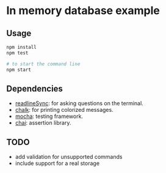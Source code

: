 # In memory database example



## Usage

```bash
npm install
npm test

# to start the command line
npm start
```

## Dependencies

* [readlineSync](https://www.npmjs.com/package/readline-sync): for asking questions on the terminal.
* [chalk](https://github.com/chalk/chalk): for printing colorized messages.
* [mocha](https://mochajs.org/): testing framework.
* [chai](https://www.chaijs.com/api/bdd/): assertion library.

## TODO

* add validation for unsupported commands
* include support for a real storage